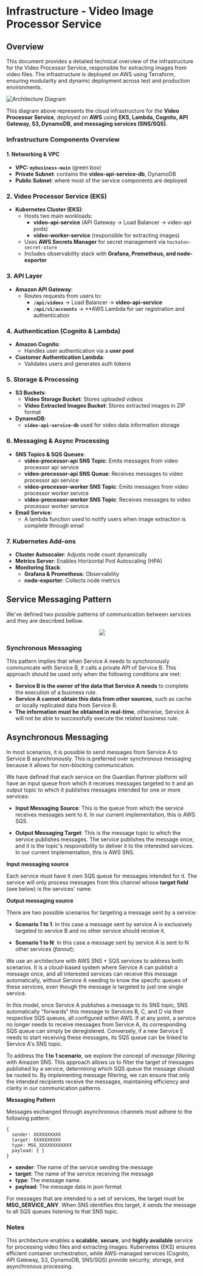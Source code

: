 # Infrastructure - Video Image Processor Service

## Overview

This document provides a detailed technical overview of the infrastructure for the Video Processor Service, responsible for extracting images from video files. The infrastructure is deployed on AWS using Terraform, ensuring modularity and dynamic deployment across test and production environments.

![Architecture Diagram](./assets/hackaton_architecture_infra.png)

This diagram above represents the cloud infrastructure for the **Video Processor Service**, deployed on **AWS** using **EKS, Lambda, Cognito, API Gateway, S3, DynamoDB, and messaging services (SNS/SQS)**.

### **Infrastructure Components Overview**
#### **1. Networking & VPC**
- **VPC: `mybusiness-main`** (green box)
- **Private Subnet**: contains the **video-api-service-db**, DynamoDB
- **Public Subnet**: where most of the service components are deployed


### **2. Video Processor Service (EKS)**
- **Kubernetes Cluster (EKS)**:
  - Hosts two main workloads:
    - **video-api-service** (API Gateway → Load Balancer → video-api pods)
    - **video-worker-service** (responsible for extracting images)
  - Uses **AWS Secrets Manager** for secret management via `hackaton-secret-store`
  - Includes observability stack with **Grafana, Prometheus, and node-exporter**


### **3. API Layer**
- **Amazon API Gateway**:
  - Routes requests from users to:
    - **`/api/videos`** → Load Balancer → **video-api-service**
    - **`/api/v1/accounts`** → **AWS Lambda for uer registration and authentication


### **4. Authentication (Cognito & Lambda)**
- **Amazon Cognito**:
  - Handles user authentication via a **user pool**
- **Customer Authentication Lambda**:
  - Validates users and generates auth tokens


### **5. Storage & Processing**
- **S3 Buckets**:
  - **Video Storage Bucket**: Stores uploaded videos
  - **Video Extracted Images Bucket**: Stores extracted images in ZIP format
- **DynamoDB**:
  - **`video-api-service-db`** used for video data information storage

### **6. Messaging & Async Processing**
- **SNS Topics & SQS Queues**:
  - **video-processor-api SNS Topic**: Emits messages from video processor api service
  - **video-processor-api SNS Queue**: Receives messages to video processor api service
  - **video-processor-worker SNS Topic**: Emits messages from video processor worker service
  - **video-processor-worker SNS Topic**: Receives messages to video processor worker service
- **Email Service**:
  - A lambda function used to notify users when image extraction is complete through email

### **7. Kubernetes Add-ons**
- **Cluster Autoscaler**: Adjusts node count dynamically
- **Metrics Server**: Enables Horizontal Pod Autoscaling (HPA)
- **Monitoring Stack**:
  - **Grafana & Prometheus**: Observability
  - **node-exporter**: Collects node metrics

## Service Messaging Pattern

We've defined two possible patterns of communication between services and they are described bellow.

<center><img src='./assets/messaging.png'></center>

### Synchronous Messaging

This pattern implies that when Service A needs to synchronously communicate with Service B, it calls a private API of Service B. This approach should be used only when the following conditions are met:

- **Service B is the owner of the data that Service A needs** to complete the execution of a business rule.
- **Service A cannot obtain this data from other sources**, such as cache or locally replicated data from Service B.
- **The information must be obtained in real-time**, otherwise, Service A will not be able to successfully execute the related business rule.

## Asynchronous Messaging

In most scenarios, it is possible to send messages from Service A to Service B asynchronously. This is preferred over synchronous messaging because it allows for non-blocking communication.

We have defined that each service on the Guardian Partner platform will have an input queue from which it receives messages targeted to it and an output topic to which it publishes messages intended for one or more services:

- **Input Messaging Source**: This is the queue from which the service receives messages sent to it. In our current implementation, this is AWS SQS.

- **Output Messaging Target**: This is the message topic to which the service publishes messages. The service publishes the message once, and it is the topic's responsibility to deliver it to the interested services. In our current implementation, this is AWS SNS.

**Input messaging source**

Each service must have it own SQS queue for messages intended for it. The service will only process messages from this channel whose **target field** (see below) is the services' name.

**Output messaging source**

There are two possible scenarios for targeting a message sent by a service:

- **Scenario 1 to 1**: In this case a message sent by service A is exclusively targeted to service B and no other service should receive it.

- **Scenario 1 to N**: In this case a message sent by service A is sent to N other services (_fanout_);

We use an architecture with AWS SNS + SQS services to address both scenarios. It is a cloud-based system where Service A can publish a message once, and all interested services can receive this message automatically, without Service A needing to know the specific queues of these services, even though the message is targeted to just one single service.

In this model, once Service A publishes a message to its SNS topic, SNS automatically "forwards" this message to Services B, C, and D via their respective SQS queues, all configured within AWS. If at any point, a service no longer needs to receive messages from Service A, its corresponding SQS queue can simply be deregistered. Conversely, if a new Service E needs to start receiving these messages, its SQS queue can be linked to Service A's SNS topic.

To address the **1 to 1 scenario**, we explore the concept of _message filtering_ with Amazon SNS. This approach allows us to filter the target of messages published by a service, determining which SQS queue the message should be routed to. By implementing message filtering, we can ensure that only the intended recipients receive the messages, maintaining efficiency and clarity in our communication patterns.

**Messaging Pattern**

Messages exchanged through asynchronous channels must adhere to the following pattern:

```
{
  sender: XXXXXXXXXX
  target: XXXXXXXXXX
  type: MSG_XXXXXXXXXXXX
  payload: { }
}
```

- **sender**: The name of the service sending the message
- **target**: The name of the service receiving the message
- **type**: The message name.
- **payload**: The message data in json format

For messages that are intended to a set of services, the target must be **MSG_SERVICE_ANY**. When SNS identifies this target, it sends the message to all SQS queues listening to that SNS topic.

### **Notes**

This architecture enables a **scalable**, **secure**, and **highly available** service for processing video files and extracting images. Kubernetes (EKS) ensures efficient container orchestration, while AWS-managed services (Cognito, API Gateway, S3, DynamoDB, SNS/SQS) provide security, storage, and asynchronous processing.

